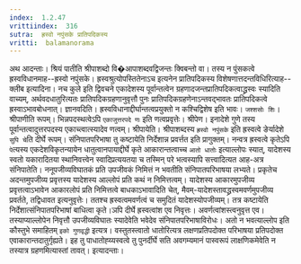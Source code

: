 ```yaml
---
index:  1.2.47
vrittiindex:  316
sutra:  ह्रस्वो नपुंसके प्रातिपदिकस्य
vritti:  balamanorama 
---
```


अथ आदन्ताः। श्रियं पातीति श्रीपाशब्दो वि�आपाशब्दवद्विजन्तः क्विबन्तो वा। तस्य न पुंसकत्वे ह्रस्वविधानमाह--ह्रस्वो नपुंसके। ह्रस्वश्रुत्योपस्तितेनाऽच इत्यनेन प्रातिपदिकस्य विशेषणात्तदन्तविधिरित्याह--क्लीब इत्यादिना। नच कुले इति द्विवचने एकादेशस्य पूर्वान्तत्वेन ग्रहणादजन्तप्रातिपदिकत्वाद्ध्रस्वः स्यादिति वाच्यम्, अर्थवदधातुरित्यतः प्रातिपदिकग्रहणानुवृत्तौ पुनः प्रातिपदिकग्रहणेनाऽन्तवद्भावतः प्रातिपदिकत्वे ह्रस्वाऽभावबोधनात्। ज्ञानवदिति। ह्रस्वविधानाद्दीर्घान्तत्वप्रयुक्तो न कश्चिद्विशेष इति भावः। `जश्शसोः शिः`। श्रीपाणीति रूपम्। भिन्नपदस्थत्वेऽपि `एकाजुत्तरपदे णः` इति णत्वप्रवृत्तेः। श्रीपेण। इनादेशे गुणे तस्य पूर्वान्तत्वादुत्तरपदस्य एकाच्त्वात्स्यादेव णत्वम्। श्रीपायेति। श्रीपाशब्दस्य `ह्रस्वो नपुंसके` इति ह्रस्वत्वे ङेर्यादेशे `सुपि चे`ति दीर्घे रूपम्। संनिपातपरिभाषा तु कष्टायेति निर्देशान्न प्रवर्त्तत इति प्रागुक्तम्। नन्वत्र ह्रस्वत्वे कृतेऽपि `पे`त्यस्य एकदेशविकृतन्यायेन धातुत्वानपायाद्दीर्घे कृते आकारान्तत्वाच्च `आतो धातोः` इत्याल्लोपः स्यात्, यादेशस्य स्वतो यकारादितया स्थानिवत्त्वेन स्वादिप्रत्ययतया च तस्मिन् परे भत्वस्यापि सत्त्वादित्यत आह-अत्र संनिपातेति। ननूपजीव्यविघातकं प्रति उपजीवकं निमित्तं न भवतीति संनिपातपरिभाषया लभ्यते। प्रकृतेच अदन्तमुपजीव्य प्रवृत्तस्य यादेशस्य आल्लोपं प्रति कथं न निमित्तत्वम्। यादेशस्य आकारमुपजीव्य प्रवृत्तत्वाऽभावेन आकारलोपं प्रति निमित्तत्वे बाधकाऽभावादिति चेत्, मैवम्-यादेशस्तावद्ध्रस्वमवर्णमुपजीव्य प्रवर्तते, तद्विधावत इत्यनुवृत्तेः। ततश्च ह्रस्वत्वमवर्णत्वं च समुदितं यादेशस्योपजीव्यम्। तत्र कष्टायेति निर्देशात्संनिपातपरिभाषां बाधित्वा कृते।ञपि दीर्घे ह्रस्वत्वांश एव निवृत्तः। अवर्णत्वांशस्त्वनुवृत्त एव। तस्याप्याल्लोपेन निवृत्तौ उपजीव्यविघातः स्यादेवेति भवेदेव संनिपातपरिभाषाविरोधः। अतो न भवत्याल्लोप इति कौस्तुभे समाहितम् `इको गुणवृद्धी` इत्यत्र। वस्तुतस्त्वातो धातोरित्यत्र लक्षणप्रतिपदोक्त परिभाषया प्रतिपदोक्त एवाकारान्तदातुर्गृह्यते। इह तु पाधातोह्य्यस्वत्वे तु पुनर्दीर्घे सति अवगम्यमानं पास्वरूपं लाक्षणिकमेवेति न तस्यात्र ग्रहणमित्यास्तां तावत्। इत्यादन्ताः। 

